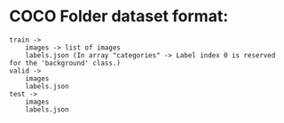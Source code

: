 # COCO Folder dataset format:
    train ->
        images -> list of images
        labels.json (In array "categories" -> Label index 0 is reserved for the 'background' class.) 
    valid ->
        images
        labels.json
    test ->
        images
        labels.json
